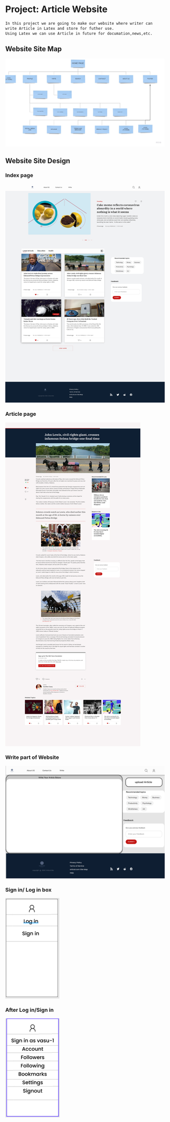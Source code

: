 # Project: Article Website
    In this project we are going to make our website where writer can write Article in Latex and store for futher use.
    Using Latex we can use Article in future for documation,news,etc.
## Website Site Map
![Site Map](https://github.com/Kiranchaudhary537/demo-git-github/blob/duplicate/src/Images/Sitemap%20Template.jpg)
## Website Site Design
### Index page
![Index page](https://github.com/Kiranchaudhary537/demo-git-github/blob/duplicate/src/Images/News%20Homepage.jpg)
### Article page
![Article page](https://github.com/Kiranchaudhary537/demo-git-github/blob/duplicate/src/Images/Article%20Details.jpg)

### Write part of Website
![Write](https://github.com/Kiranchaudhary537/demo-git-github/blob/duplicate/src/Images/Write%20part%20of%20Website.png)
### Sign in/ Log in box
![Sign in](https://github.com/Kiranchaudhary537/demo-git-github/blob/duplicate/src/Images/login-signin.png)
### After Log in/Sign in
![Log in](https://github.com/Kiranchaudhary537/demo-git-github/blob/duplicate/src/Images/log%20in.png)
